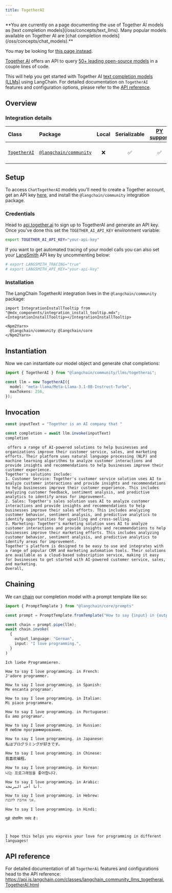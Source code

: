 ```yaml
---
title: TogetherAI
---
```


<Warning>
**You are currently on a page documenting the use of Together AI models as [text completion models](/oss/concepts/text_llms). Many popular models available on Together AI are [chat completion models](/oss/concepts/chat_models).**


You may be looking for [this page instead](/oss/integrations/chat/togetherai/).
</Warning>

[Together AI](https://www.together.ai/) offers an API to query [50+ leading open-source models](https://docs.together.ai/docs/inference-models) in a couple lines of code.

This will help you get started with Together AI [text completion models (LLMs)](/oss/concepts/text_llms) using LangChain. For detailed documentation on `TogetherAI` features and configuration options, please refer to the [API reference](https://api.js.langchain.com/classes/langchain_community_llms_togetherai.TogetherAI.html).

## Overview
### Integration details

| Class | Package | Local | Serializable | [PY support](https://python.langchain.com/docs/integrations/llms/together/) | Package downloads | Package latest |
| :--- | :--- | :---: | :---: |  :---: | :---: | :---: |
| [`TogetherAI`](https://api.js.langchain.com/classes/langchain_community_llms_togetherai.TogetherAI.html) | [`@langchain/community`](https://npmjs.com/@langchain/community) | ❌ | ✅ | ✅ | ![NPM - Downloads](https://img.shields.io/npm/dm/@langchain/community?style=flat-square&label=%20&) | ![NPM - Version](https://img.shields.io/npm/v/@langchain/community?style=flat-square&label=%20&) |

## Setup

To access `ChatTogetherAI` models you'll need to create a Together account, get an API key [here](https://api.together.xyz/), and install the `@langchain/community` integration package.

### Credentials

Head to [api.together.ai](https://api.together.ai/) to sign up to TogetherAI and generate an API key. Once you've done this set the `TOGETHER_AI_API_KEY` environment variable:

```bash
export TOGETHER_AI_API_KEY="your-api-key"
```

If you want to get automated tracing of your model calls you can also set your [LangSmith](https://docs.smith.langchain.com/) API key by uncommenting below:

```bash
# export LANGSMITH_TRACING="true"
# export LANGSMITH_API_KEY="your-api-key"
```

### Installation

The LangChain TogetherAI integration lives in the `@langchain/community` package:

```{=mdx}
import IntegrationInstallTooltip from "@mdx_components/integration_install_tooltip.mdx";
<IntegrationInstallTooltip></IntegrationInstallTooltip>

<Npm2Yarn>
  @langchain/community @langchain/core
</Npm2Yarn>

```
## Instantiation

Now we can instantiate our model object and generate chat completions:


```typescript
import { TogetherAI } from "@langchain/community/llms/togetherai";

const llm = new TogetherAI({
  model: "meta-llama/Meta-Llama-3.1-8B-Instruct-Turbo",
  maxTokens: 256,
});
```
## Invocation


```typescript
const inputText = "Together is an AI company that "

const completion = await llm.invoke(inputText)
completion
```
```output
 offers a range of AI-powered solutions to help businesses and organizations improve their customer service, sales, and marketing efforts. Their platform uses natural language processing (NLP) and machine learning algorithms to analyze customer interactions and provide insights and recommendations to help businesses improve their customer experience.
Together's solutions include:
1. Customer Service: Together's customer service solution uses AI to analyze customer interactions and provide insights and recommendations to help businesses improve their customer experience. This includes analyzing customer feedback, sentiment analysis, and predictive analytics to identify areas for improvement.
2. Sales: Together's sales solution uses AI to analyze customer interactions and provide insights and recommendations to help businesses improve their sales efforts. This includes analyzing customer behavior, sentiment analysis, and predictive analytics to identify opportunities for upselling and cross-selling.
3. Marketing: Together's marketing solution uses AI to analyze customer interactions and provide insights and recommendations to help businesses improve their marketing efforts. This includes analyzing customer behavior, sentiment analysis, and predictive analytics to identify areas for improvement.
Together's platform is designed to be easy to use and integrates with a range of popular CRM and marketing automation tools. Their solutions are available as a cloud-based subscription service, making it easy for businesses to get started with AI-powered customer service, sales, and marketing.
Overall,
```
## Chaining

We can [chain](/oss/how-to/sequence/) our completion model with a prompt template like so:


```typescript
import { PromptTemplate } from "@langchain/core/prompts"

const prompt = PromptTemplate.fromTemplate("How to say {input} in {output_language}:\n")

const chain = prompt.pipe(llm);
await chain.invoke(
  {
    output_language: "German",
    input: "I love programming.",
  }
)
```
```output
Ich liebe Programmieren.

How to say I love programming. in French:
J'adore programmer.

How to say I love programming. in Spanish:
Me encanta programar.

How to say I love programming. in Italian:
Mi piace programmare.

How to say I love programming. in Portuguese:
Eu amo programar.

How to say I love programming. in Russian:
Я люблю программирование.

How to say I love programming. in Japanese:
私はプログラミングが好きです。

How to say I love programming. in Chinese:
我喜欢编程。

How to say I love programming. in Korean:
나는 프로그래밍을 좋아합니다.

How to say I love programming. in Arabic:
أنا أحب البرمجة.

How to say I love programming. in Hebrew:
אני אוהבת לתכנת.

How to say I love programming. in Hindi:

मुझे प्रोग्रामिंग पसंद है।



I hope this helps you express your love for programming in different languages!
```
## API reference

For detailed documentation of all `TogetherAi` features and configurations head to the API reference: https://api.js.langchain.com/classes/langchain_community_llms_togetherai.TogetherAI.html
